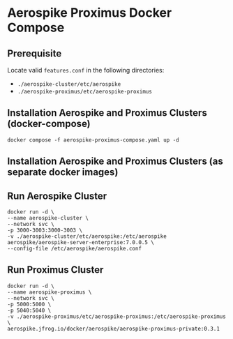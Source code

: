 # Aerospike Proximus Docker Compose

## Prerequisite
Locate valid `features.conf` in the following directories:
* `./aerospike-cluster/etc/aerospike`
* `./aerospike-proximus/etc/aerospike-proximus`

## Installation Aerospike and Proximus Clusters (docker-compose)
```shell
docker compose -f aerospike-proximus-compose.yaml up -d
```
## Installation Aerospike and Proximus Clusters (as separate docker images)
## Run Aerospike Cluster
```shell
docker run -d \
--name aerospike-cluster \
--network svc \
-p 3000-3003:3000-3003 \
-v ./aerospike-cluster/etc/aerospike:/etc/aerospike aerospike/aerospike-server-enterprise:7.0.0.5 \
--config-file /etc/aerospike/aerospike.conf
```
## Run Proximus Cluster
```shell
docker run -d \
--name aerospike-proximus \
--network svc \
-p 5000:5000 \
-p 5040:5040 \
-v ./aerospike-proximus/etc/aerospike-proximus:/etc/aerospike-proximus \
aerospike.jfrog.io/docker/aerospike/aerospike-proximus-private:0.3.1
```


